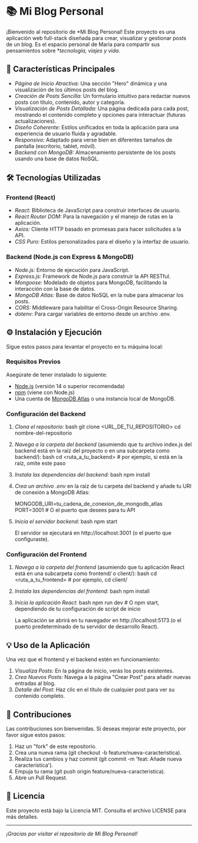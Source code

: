 # 📚 Mi Blog Personal

¡Bienvenido al repositorio de *Mi Blog Personal! Este proyecto es una aplicación web full-stack diseñada para crear, visualizar y gestionar posts de un blog. Es el espacio personal de María para compartir sus pensamientos sobre **tecnología, viajes y vida*.

## 🚀 Características Principales

* *Página de Inicio Atractiva:* Una sección "Hero" dinámica y una visualización de los últimos posts del blog.
* *Creación de Posts Sencilla:* Un formulario intuitivo para redactar nuevos posts con título, contenido, autor y categoría.
* *Visualización de Posts Detallada:* Una página dedicada para cada post, mostrando el contenido completo y opciones para interactuar (futuras actualizaciones).
* *Diseño Coherente:* Estilos unificados en toda la aplicación para una experiencia de usuario fluida y agradable.
* *Responsivo:* Adaptado para verse bien en diferentes tamaños de pantalla (escritorio, tablet, móvil).
* *Backend con MongoDB:* Almacenamiento persistente de los posts usando una base de datos NoSQL.

## 🛠️ Tecnologías Utilizadas

### Frontend (React)
* *React:* Biblioteca de JavaScript para construir interfaces de usuario.
* *React Router DOM:* Para la navegación y el manejo de rutas en la aplicación.
* *Axios:* Cliente HTTP basado en promesas para hacer solicitudes a la API.
* *CSS Puro:* Estilos personalizados para el diseño y la interfaz de usuario.

### Backend (Node.js con Express & MongoDB)
* *Node.js:* Entorno de ejecución para JavaScript.
* *Express.js:* Framework de Node.js para construir la API RESTful.
* *Mongoose:* Modelado de objetos para MongoDB, facilitando la interacción con la base de datos.
* *MongoDB Atlas:* Base de datos NoSQL en la nube para almacenar los posts.
* *CORS:* Middleware para habilitar el Cross-Origin Resource Sharing.
* *dotenv:* Para cargar variables de entorno desde un archivo .env.

## ⚙️ Instalación y Ejecución

Sigue estos pasos para levantar el proyecto en tu máquina local:

### Requisitos Previos

Asegúrate de tener instalado lo siguiente:
* [Node.js](https://nodejs.org/es/) (versión 14 o superior recomendada)
* [npm](https://www.npmjs.com/) (viene con Node.js)
* Una cuenta de [MongoDB Atlas](https://www.mongodb.com/cloud/atlas) o una instancia local de MongoDB.

### Configuración del Backend

1.  *Clona el repositorio:*
    bash
    git clone <URL_DE_TU_REPOSITORIO>
    cd nombre-del-repositorio
    
2.  *Navega a la carpeta del backend* (asumiendo que tu archivo index.js del backend está en la raíz del proyecto o en una subcarpeta como backend/):
    bash
    cd <ruta_a_tu_backend> # por ejemplo, si está en la raíz, omite este paso
    
3.  *Instala las dependencias del backend:*
    bash
    npm install
    
4.  *Crea un archivo .env* en la raíz de tu carpeta del backend y añade tu URI de conexión a MongoDB Atlas:
    
    MONGODB_URI=tu_cadena_de_conexion_de_mongodb_atlas
    PORT=3001 # O el puerto que desees para tu API
    
5.  *Inicia el servidor backend:*
    bash
    npm start
    
    El servidor se ejecutará en http://localhost:3001 (o el puerto que configuraste).

### Configuración del Frontend

1.  *Navega a la carpeta del frontend* (asumiendo que tu aplicación React está en una subcarpeta como frontend/ o client/):
    bash
    cd <ruta_a_tu_frontend> # por ejemplo, cd client/
    
2.  *Instala las dependencias del frontend:*
    bash
    npm install
    
3.  *Inicia la aplicación React:*
    bash
    npm run dev # O npm start, dependiendo de tu configuración de script de inicio
    
    La aplicación se abrirá en tu navegador en http://localhost:5173 (o el puerto predeterminado de tu servidor de desarrollo React).

## 💡 Uso de la Aplicación

Una vez que el frontend y el backend estén en funcionamiento:

1.  *Visualiza Posts:* En la página de inicio, verás los posts existentes.
2.  *Crea Nuevos Posts:* Navega a la página "Crear Post" para añadir nuevas entradas al blog.
3.  *Detalle del Post:* Haz clic en el título de cualquier post para ver su contenido completo.

## 🤝 Contribuciones

Las contribuciones son bienvenidas. Si deseas mejorar este proyecto, por favor sigue estos pasos:

1.  Haz un "fork" de este repositorio.
2.  Crea una nueva rama (git checkout -b feature/nueva-caracteristica).
3.  Realiza tus cambios y haz commit (git commit -m 'feat: Añade nueva característica').
4.  Empuja tu rama (git push origin feature/nueva-caracteristica).
5.  Abre un Pull Request.

## 📄 Licencia

Este proyecto está bajo la Licencia MIT. Consulta el archivo LICENSE para más detalles.

---

*¡Gracias por visitar el repositorio de Mi Blog Personal!*
